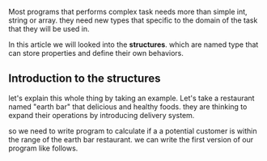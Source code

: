 Most programs that performs complex task needs more than simple int, string or array. they need new types that specific to the domain of the task that they will be used in. 

In this article we will looked into the **structures**. which are named type that can store properties and define their own behaviors.

## Introduction to the structures
let's explain this whole thing by taking an example. Let's take a restaurant named "earth bar" that delicious and healthy foods. they are thinking to expand their operations by introducing delivery system.

so we need to write program to calculate if a a potential customer is within the range of the earth bar restaurant. we can write the first version of our program like follows.
